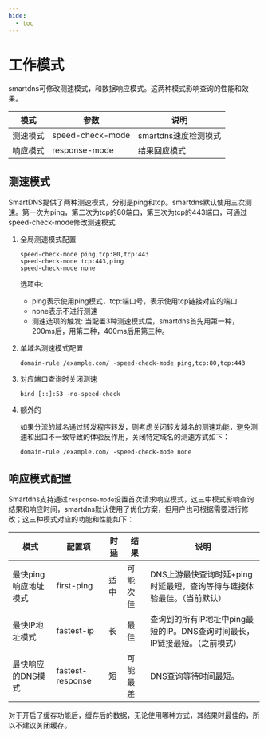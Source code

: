 ```yaml
---
hide:
  - toc
---
```


# 工作模式

smartdns可修改测速模式，和数据响应模式。这两种模式影响查询的性能和效果。

|模式|参数|说明|
|---|---|---
|测速模式|speed-check-mode|smartdns速度检测模式
|响应模式|response-mode|结果回应模式|

## 测速模式

SmartDNS提供了两种测速模式，分别是ping和tcp。smartdns默认使用三次测速。第一次为ping，第二次为tcp的80端口，第三次为tcp的443端口，可通过speed-check-mode修改测速模式

1. 全局测速模式配置

    ```shell
    speed-check-mode ping,tcp:80,tcp:443
    speed-check-mode tcp:443,ping
    speed-check-mode none
    ```

    选项中:

    * ping表示使用ping模式，tcp:端口号，表示使用tcp链接对应的端口
    * none表示不进行测速
    * 测速选项的触发: 当配置3种测速模式后，smartdns首先用第一种，200ms后，用第二种，400ms后用第三种。

1. 单域名测速模式配置

    ```shell
    domain-rule /example.com/ -speed-check-mode ping,tcp:80,tcp:443
    ```

1. 对应端口查询时关闭测速

    ```shell
    bind [::]:53 -no-speed-check
    ```

1. 额外的

    如果分流的域名通过转发程序转发，则考虑关闭转发域名的测速功能，避免测速和出口不一致导致的体验反作用，关闭特定域名的测速方式如下：

    ```shell
    domain-rule /example.com/ -speed-check-mode none
    ```

## 响应模式配置

Smartdns支持通过`response-mode`设置首次请求响应模式，这三中模式影响查询结果和响应时间，smartdns默认使用了优化方案，但用户也可根据需要进行修改；这三种模式对应的功能和性能如下：

|模式|配置项|时延|结果|说明
|---|---|---|---|---
|最快ping响应地址模式|first-ping|适中|可能次佳|DNS上游最快查询时延+ping时延最短，查询等待与链接体验最佳。（当前默认）
|最快IP地址模式|fastest-ip|长|最佳|查询到的所有IP地址中ping最短的IP。DNS查询时间最长，IP链接最短。（之前模式）
|最快响应的DNS模式|fastest-response|短|可能最差|DNS查询等待时间最短。

对于开启了缓存功能后，缓存后的数据，无论使用哪种方式，其结果时最佳的，所以不建议关闭缓存。
